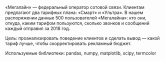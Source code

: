 «Мегалайн» — федеральный оператор сотовой связи. Клиентам предлагают два тарифных плана: «Смарт» и «Ультра». В нашем распоряжении данные 500 пользователей «Мегалайна»: кто они, откуда, каким тарифом пользуются, сколько звонков и сообщений каждый отправил за 2018 год.

Цель: проанализировать поведение клиентов и сделать вывод — какой тариф лучше, чтобы скорректировать рекламный бюджет.

Используемые библиотеки: pandas, numpy, matplotlib, scipy, termcolor